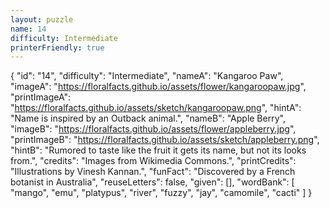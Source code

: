 ```yaml
---
layout: puzzle
name: 14
difficulty: Intermediate
printerFriendly: true
---
```

{
    "id": "14",
    "difficulty": "Intermediate",
    "nameA": "Kangaroo Paw",
    "imageA": "https://floralfacts.github.io/assets/flower/kangaroopaw.jpg",
    "printImageA": "https://floralfacts.github.io/assets/sketch/kangaroopaw.png",
    "hintA": "Name is inspired by an Outback animal.",
    "nameB": "Apple Berry",
    "imageB": "https://floralfacts.github.io/assets/flower/appleberry.jpg",
    "printImageB": "https://floralfacts.github.io/assets/sketch/appleberry.png",
    "hintB": "Rumored to taste like the fruit it gets its name, but not its looks from.",
    "credits": "Images from Wikimedia Commons.",
    "printCredits": "Illustrations by Vinesh Kannan.",
    "funFact": "Discovered by a French botanist in Australia",
    "reuseLetters": false,
    "given": [],
    "wordBank": [
        "mango",
        "emu",
        "platypus",
        "river",
        "fuzzy",
        "jay",
        "camomile",
        "cacti"
    ]
}